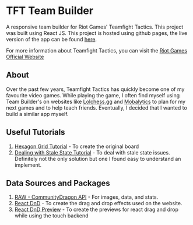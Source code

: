 # TFT Team Builder
A responsive team builder for Riot Games' Teamfight Tactics. This project was built using React JS. This project is hosted using github pages, the live version of the app can be found [here](https://jcssss.github.io/TFTCompPlanner/).

For more information about Teamfight Tactics, you can visit the [Riot Games Official Website](https://teamfighttactics.leagueoflegends.com/en-us/)

## About
Over the past few years, Teamfight Tactics has quickly become one of my favourite video games. While playing the game, I often find myself using Team Builder's on websites like [Lolchess.gg](https://lolchess.gg/builder?hl=en-US) and [Mobalytics](https://mobalytics.gg/tft/comp-builder) to plan for my next games and to help teach friends. Eventually, I decided that I wanted to build a similar app myself.

## Useful Tutorials
1. [Hexagon Grid Tutorial](https://css-tricks.com/hexagons-and-beyond-flexible-responsive-grid-patterns-sans-media-queries/) - To create the original board
2. [Dealing with Stale State Tutorial](https://css-tricks.com/dealing-with-stale-props-and-states-in-reacts-functional-components/) - To deal with stale state issues. Definitely not the only solution but one I found easy to understand an implement.

## Data Sources and Packages
1. [RAW - CommunityDragon API](https://raw.communitydragon.org/) - For images, data, and stats.
2. [React DnD](https://react-dnd.github.io/react-dnd/about) - To create the drag and drop effects used on the website.
3. [React DnD Preview](https://www.npmjs.com/package/react-dnd-preview) - To create the previews for react drag and drop while using the touch backend
